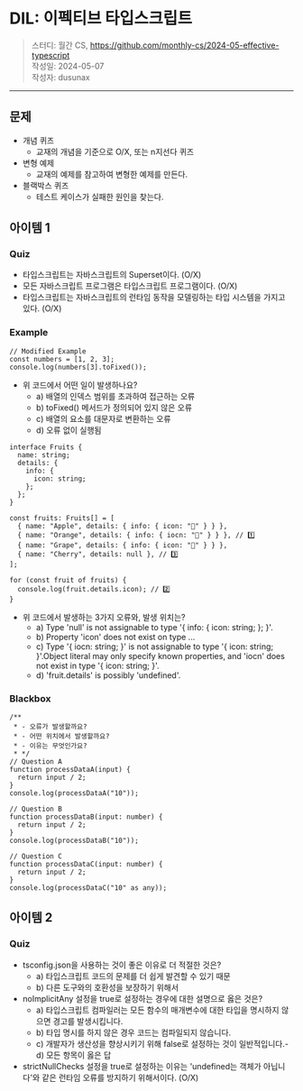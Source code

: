 # DIL: 이펙티브 타입스크립트

> 스터디: 월간 CS, https://github.com/monthly-cs/2024-05-effective-typescript  
> 작성일: 2024-05-07  
> 작성자: dusunax

---

## 문제

- 개념 퀴즈
  - 교재의 개념을 기준으로 O/X, 또는 n지선다 퀴즈
- 변형 예제
  - 교재의 예제를 참고하여 변형한 예제를 만든다.
- 블랙박스 퀴즈
  - 테스트 케이스가 실패한 원인을 찾는다.

## 아이템 1

### Quiz

- 타입스크립트는 자바스크립트의 Superset이다. (O/X)
- 모든 자바스크립트 프로그램은 타입스크립트 프로그램이다. (O/X)
- 타입스크립트는 자바스크립트의 런타임 동작을 모델링하는 타입 시스템을 가지고 있다. (O/X)

### Example

```tsx
// Modified Example
const numbers = [1, 2, 3];
console.log(numbers[3].toFixed());
```

- 위 코드에서 어떤 일이 발생하나요?
  - a) 배열의 인덱스 범위를 초과하여 접근하는 오류
  - b) toFixed() 메서드가 정의되어 있지 않은 오류
  - c) 배열의 요소를 대문자로 변환하는 오류
  - d) 오류 없이 실행됨

```tsx
interface Fruits {
  name: string;
  details: {
    info: {
      icon: string;
    };
  };
}

const fruits: Fruits[] = [
  { name: "Apple", details: { info: { icon: "🍎" } } },
  { name: "Orange", details: { info: { iocn: "🍊" } } }, // 1️⃣
  { name: "Grape", details: { info: { icon: "🍇" } } },
  { name: "Cherry", details: null }, // 3️⃣
];

for (const fruit of fruits) {
  console.log(fruit.details.icon); // 2️⃣
}
```

- 위 코드에서 발생하는 3가지 오류와, 발생 위치는?
  - a) Type 'null' is not assignable to type '{ info: { icon: string; }; }'.
  - b) Property 'icon' does not exist on type ...
  - c) Type '{ iocn: string; }' is not assignable to type '{ icon: string; }'.Object literal may only specify known properties, and 'iocn' does not exist in type '{ icon: string; }'.
  - d) 'fruit.details' is possibly 'undefined'.

### Blackbox

```tsx
/**
 * - 오류가 발생할까요?
 * - 어떤 위치에서 발생할까요?
 * - 이유는 무엇인가요?
 * */
// Question A
function processDataA(input) {
  return input / 2;
}
console.log(processDataA("10"));

// Question B
function processDataB(input: number) {
  return input / 2;
}
console.log(processDataB("10"));

// Question C
function processDataC(input: number) {
  return input / 2;
}
console.log(processDataC("10" as any));
```

## 아이템 2

### Quiz

- tsconfig.json을 사용하는 것이 좋은 이유로 더 적절한 것은?
  - a) 타입스크립트 코드의 문제를 더 쉽게 발견할 수 있기 때문
  - b) 다른 도구와의 호환성을 보장하기 위해서
- noImplicitAny 설정을 true로 설정하는 경우에 대한 설명으로 옳은 것은?
  - a) 타입스크립트 컴파일러는 모든 함수의 매개변수에 대한 타입을 명시하지 않으면 경고를 발생시킵니다.
  - b) 타입 명시를 하지 않은 경우 코드는 컴파일되지 않습니다.
  - c) 개발자가 생산성을 향상시키기 위해 false로 설정하는 것이 일반적입니다.- d) 모든 항목이 옳은 답
- strictNullChecks 설정을 true로 설정하는 이유는 'undefined는 객체가 아닙니다'와 같은 런타임 오류를 방지하기 위해서이다. (O/X)
